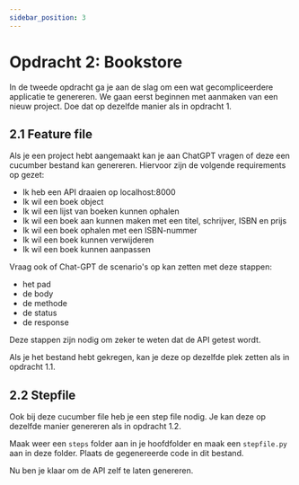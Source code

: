 ```yaml
---
sidebar_position: 3
---
```


# Opdracht 2: Bookstore

In de tweede opdracht ga je aan de slag om een wat gecompliceerdere applicatie te genereren. We gaan eerst beginnen met
aanmaken van een nieuw project. Doe dat op dezelfde manier als in opdracht 1.

## 2.1 Feature file

Als je een project hebt aangemaakt kan je aan ChatGPT vragen of deze een cucumber bestand kan genereren.
Hiervoor zijn de volgende requirements op gezet:

- Ik heb een API draaien op localhost:8000
- Ik wil een boek object
- Ik wil een lijst van boeken kunnen ophalen
- Ik wil een boek aan kunnen maken met een titel, schrijver, ISBN en prijs
- Ik wil een boek ophalen met een ISBN-nummer
- Ik wil een boek kunnen verwijderen
- Ik wil een boek kunnen aanpassen

Vraag ook of Chat-GPT de scenario's op kan zetten met deze stappen:

- het pad
- de body
- de methode
- de status
- de response

Deze stappen zijn nodig om zeker te weten dat de API getest wordt.

Als je het bestand hebt gekregen, kan je deze op dezelfde plek zetten als in opdracht 1.1.

## 2.2 Stepfile

Ook bij deze cucumber file heb je een step file nodig. Je kan deze op dezelfde manier genereren als in opdracht 1.2.

Maak weer een `steps` folder aan in je hoofdfolder en maak een `stepfile.py` aan in deze folder. Plaats de gegenereerde
code in dit bestand.

Nu ben je klaar om de API zelf te laten genereren.
